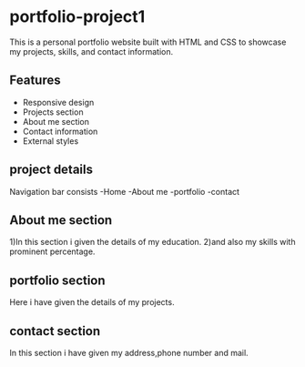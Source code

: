 # portfolio-project1
This is a personal portfolio website built with HTML and CSS to showcase my projects, skills, and contact information.

## Features
- Responsive design
- Projects section
- About me section
- Contact information
- External styles

## project details
Navigation bar consists
-Home
-About me
-portfolio
-contact
## About me section
1)In this section i given the details of my education.
2)and also my skills with prominent percentage.
## portfolio section
Here i have given the details of my projects.
## contact section
In this section  i have given my address,phone number and mail.

